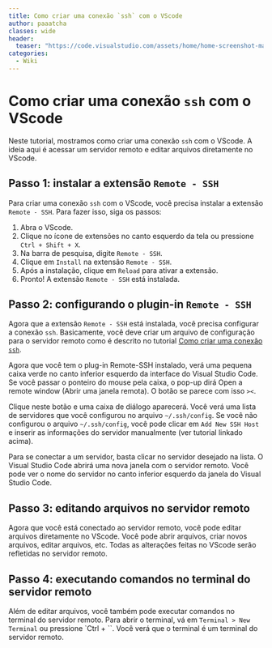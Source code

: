 ```yaml
---
title: Como criar uma conexão `ssh` com o VScode
author: paaatcha
classes: wide
header:
  teaser: "https://code.visualstudio.com/assets/home/home-screenshot-mac-2x-v2-light.png"
categories:
  - Wiki
---
```


# Como criar uma conexão `ssh` com o VScode

Neste tutorial, mostramos como criar uma conexão `ssh` com o VScode. A ideia aqui é acessar um servidor remoto e editar arquivos diretamente no VScode.

## Passo 1: instalar a extensão `Remote - SSH`

Para criar uma conexão `ssh` com o VScode, você precisa instalar a extensão `Remote - SSH`. Para fazer isso, siga os passos:

1. Abra o VScode.
2. Clique no ícone de extensões no canto esquerdo da tela ou pressione `Ctrl + Shift + X`.
3. Na barra de pesquisa, digite `Remote - SSH`.
4. Clique em `Install` na extensão `Remote - SSH`.
5. Após a instalação, clique em `Reload` para ativar a extensão.
6. Pronto! A extensão `Remote - SSH` está instalada.

## Passo 2: configurando o plugin-in `Remote - SSH`

Agora que a extensão `Remote - SSH` está instalada, você precisa configurar a conexão `ssh`. Basicamente, você deve criar um arquivo de configuração para o servidor remoto como é descrito no tutorial [Como criar uma conexão `ssh`](2024-08-18-criando-conexao-ssh.md).

Agora que você tem o plug-in Remote-SSH instalado, verá uma pequena caixa verde no canto inferior esquerdo da interface do Visual Studio Code. Se você passar o ponteiro do mouse pela caixa, o pop-up dirá Open a remote window (Abrir uma janela remota). O botão se parece com isso `><`. 

Clique neste botão e uma caixa de diálogo aparecerá. Você verá uma lista de servidores que você configurou no arquivo `~/.ssh/config`. Se você não configurou o arquivo `~/.ssh/config`, você pode clicar em `Add New SSH Host` e inserir as informações do servidor manualmente (ver tutorial linkado acima).

Para se conectar a um servidor, basta clicar no servidor desejado na lista. O Visual Studio Code abrirá uma nova janela com o servidor remoto. Você pode ver o nome do servidor no canto inferior esquerdo da janela do Visual Studio Code.

## Passo 3: editando arquivos no servidor remoto

Agora que você está conectado ao servidor remoto, você pode editar arquivos diretamente no VScode. Você pode abrir arquivos, criar novos arquivos, editar arquivos, etc. Todas as alterações feitas no VScode serão refletidas no servidor remoto.


## Passo 4: executando comandos no terminal do servidor remoto

Além de editar arquivos, você também pode executar comandos no terminal do servidor remoto. Para abrir o terminal, vá em `Terminal > New Terminal` ou pressione `Ctrl + ``. Você verá que o terminal é um terminal do servidor remoto. 





